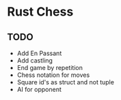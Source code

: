 # Rust Chess

## TODO
 - Add En Passant
 - Add castling
 - End game by repetition
 - Chess notation for moves
 - Square id's as struct and not tuple
 - AI for opponent